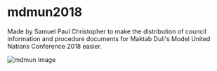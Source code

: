 # mdmun2018

Made by Samuel Paul Christopher to make the distribution of council information and procedure documents for Maktab Duli's Model United Nations Conference 2018 easier.

![mdmun image](https://i.ibb.co/QnZv57V/mdmun.png)
